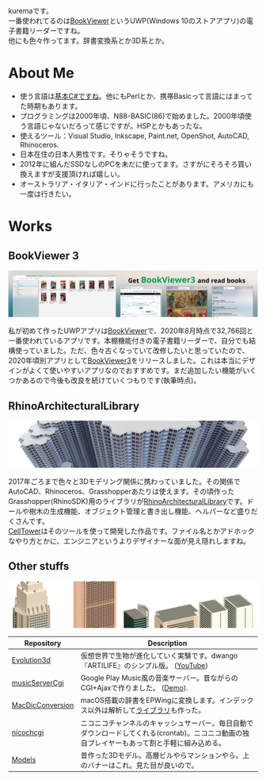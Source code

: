 kuremaです。  
一番使われてるのは[BookViewer](https://github.com/kurema/BookViewerApp3)というUWP(Windows 10のストアアプリ)の電子書籍リーダーですね。  
他にも色々作ってます。辞書変換系とか3D系とか。

# About Me
* 使う言語は[基本C#ですね](https://github-readme-stats.vercel.app/api/top-langs/?username=kurema)。他にもPerlとか、携帯Basicって言語にはまってた時期もあります。
* プログラミングは2000年頃、N88-BASIC(86)で始めました。2000年頃使う言語じゃないだろって感じですが。HSPとかもあったな。
* 使えるツール：Visual Studio, Inkscape, Paint.net, OpenShot, AutoCAD, Rhinoceros.
* 日本在住の日本人男性です。そりゃそうですね。
* 2012年に組んだSSDなしのPCを未だに使ってます。さすがにそろそろ買い換えますが支援頂ければ嬉しい。
* オーストラリア・イタリア・インドに行ったことがあります。アメリカにも一度は行きたい。

# Works
## BookViewer 3
[![banner](https://raw.githubusercontent.com/kurema/kurema/master/image/banner3.jpg)](https://github.com/kurema/BookViewerApp3)

私が初めて作ったUWPアプリは[BookViewer](https://github.com/kurema/BookViewerApp)で、2020年8月時点で32,766回と一番使われているアプリです。本棚機能付きの電子書籍リーダーで、自分でも結構使っていました。ただ、色々古くなっていて改修したいと思っていたので、2020年頃別アプリとして[BookViewer3](https://github.com/kurema/BookViewerApp3)をリリースしました。これは本当にデザインがよくて使いやすいアプリなのでおすすめです。まだ追加したい機能がいくつかあるので今後も改良を続けていくつもりです(執筆時点)。

## RhinoArchitecturalLibrary
![banner](https://raw.githubusercontent.com/kurema/kurema/master/image/banner2.png)  

2017年ごろまで色々と3Dモデリング関係に携わっていました。その関係でAutoCAD、Rhinoceros、Grasshopperあたりは使えます。その頃作ったGrasshopper(RhinoSDK)用のライブラリが[RhinoArchitecturalLibrary](https://github.com/kurema/RhinoArchitecturalLibrary)です。ドールや樹木の生成機能、オブジェクト管理と書き出し機能、ヘルパーなど盛りだくさんです。  
[CellTower](https://github.com/kurema/CellTower)はそのツールを使って開発した作品です。ファイル名とかアドホックなやり方とかに、エンジニアというよりデザイナーな面が見え隠れしますね。

## Other stuffs
![banner](https://raw.githubusercontent.com/kurema/kurema/master/image/banner1.png)

| Repository | Description |
| -- | -- |
| [Evolution3d](https://github.com/kurema/Evolution3d) | 仮想世界で生物が進化していく実験です。dwango『ARTILIFE』のシンプル版。 ([YouTube](https://www.youtube.com/watch?v=1ZDDZ7CYr50)) |
| [musicServerCgi](https://github.com/kurema/musicServerCgi) | Google Play Music風の音楽サーバー。昔ながらのCGI+Ajaxで作りました。 ([Demo](https://kurema.github.io/musicServerCgi/)). |
| [MacDicConversion](https://github.com/kurema/MacDicConversion) | macOS搭載の辞書をEPWingに変換します。インデックス以外は解析して[ライブラリ](https://github.com/kurema/MacDictionaryGeneral)も作った。 |
| [nicochcgi](https://github.com/nicocache/nicochcgi) | ニコニコチャンネルのキャッシュサーバー。毎日自動でダウンロードしてくれる(crontab)。ニコニコ動画の独自プレイヤーもあって割と手軽に組み込める。 |
| [Models](https://github.com/kurema/Models) | 昔作った3Dモデル。高層ビルやらマンションやら。上のバナーはこれ。見た目が良いので。 |
